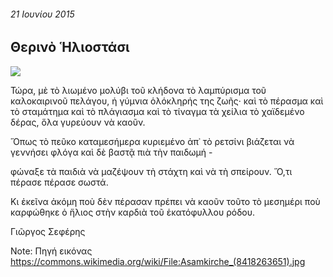 ###### 21 Ιουνίου 2015

## Θερινὸ Ἡλιοστάσι

![](https://upload.wikimedia.org/wikipedia/commons/thumb/7/73/Asamkirche_%288418263651%29.jpg/320px-Asamkirche_%288418263651%29.jpg) 

Τώρα,
μὲ τὸ λιωμένο μολύβι τοῦ κλήδονα
τὸ λαμπύρισμα τοῦ καλοκαιρινοῦ πελάγου,
ἡ γύμνια ὁλόκληρής της ζωῆς·
καὶ τὸ πέρασμα καὶ τὸ σταμάτημα καὶ τὸ πλάγιασμα καὶ τὸ τίναγμα
τὰ χείλια τὸ χαϊδεμένο δέρας,
ὅλα γυρεύουν νὰ καοῦν.

Ὅπως τὸ πεῦκο καταμεσήμερα
κυριεμένο ἀπ᾿ τὸ ρετσίνι
βιάζεται νὰ γεννήσει φλόγα
καὶ δὲ βαστᾷ πιὰ τὴν παιδωμή -

φώναξε τὰ παιδιὰ νὰ μαζέψουν τὴ στάχτη
καὶ νὰ τὴ σπείρουν.
Ὅ,τι πέρασε πέρασε σωστά.

Κι ἐκεῖνα ἀκόμη ποὺ δὲν πέρασαν
πρέπει νὰ καοῦν
τοῦτο τὸ μεσημέρι ποὺ καρφώθηκε ὁ ἥλιος
στὴν καρδιὰ τοῦ ἑκατόφυλλου ρόδου.

Γιῶργος Σεφέρης

Note: Πηγή εικόνας https://commons.wikimedia.org/wiki/File:Asamkirche_(8418263651).jpg
